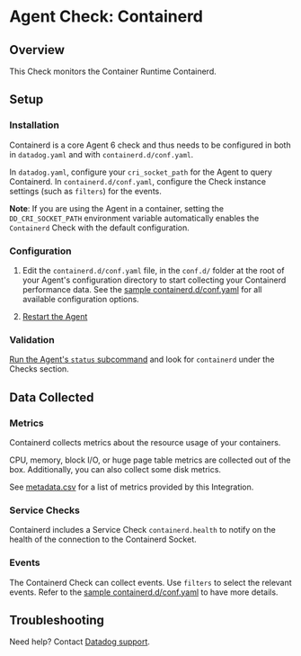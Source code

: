 # Agent Check: Containerd

## Overview

This Check monitors the Container Runtime Containerd.

## Setup

### Installation

Containerd is a core Agent 6 check and thus needs to be configured in both in `datadog.yaml` and with `containerd.d/conf.yaml`.

In `datadog.yaml`, configure your `cri_socket_path` for the Agent to query Containerd. In `containerd.d/conf.yaml`, configure the Check instance settings (such as `filters`) for the events.

**Note**: If you are using the Agent in a container, setting the `DD_CRI_SOCKET_PATH` environment variable automatically enables the `Containerd` Check with the default configuration.

### Configuration

1. Edit the `containerd.d/conf.yaml` file, in the `conf.d/` folder at the root of your
   Agent's configuration directory to start collecting your Containerd performance data.
   See the [sample containerd.d/conf.yaml][1] for all available configuration options.

2. [Restart the Agent][2]

### Validation

[Run the Agent's `status` subcommand][3] and look for `containerd` under the Checks section.

## Data Collected

### Metrics

Containerd collects metrics about the resource usage of your containers.

CPU, memory, block I/O, or huge page table metrics are collected out of the box. Additionally, you can also collect some disk metrics.

See [metadata.csv][4] for a list of metrics provided by this Integration.

### Service Checks

Containerd includes a Service Check `containerd.health` to notify on the health of the connection to the Containerd Socket.

### Events

The Containerd Check can collect events. Use `filters` to select the relevant events. Refer to the [sample containerd.d/conf.yaml][1] to have more details.

## Troubleshooting

Need help? Contact [Datadog support][2].

[1]: https://github.com/DataDog/datadog-agent/blob/master/cmd/agent/dist/conf.d/containerd.d/conf.yaml.example
[2]: https://docs.datadoghq.com/help
[3]: https://docs.datadoghq.com/agent/guide/agent-commands/?tab=agentv6#start-stop-and-restart-the-agent
[4]: https://github.com/DataDog/integrations-core/blob/master/cri/metadata.csv
